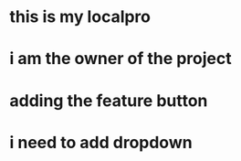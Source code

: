 # this is my localpro
# i am the owner of the project
# adding the feature button
# i need to add dropdown
